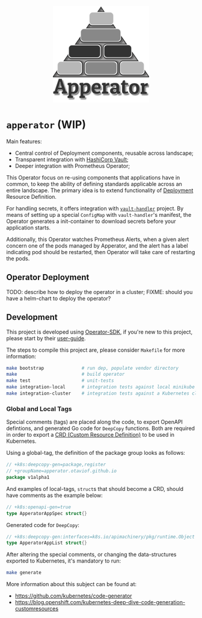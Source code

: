 <p align="center"><img src="./assets/logo/apperator.png" /></p>

# `apperator` (WIP)

Main features:
- Central control of Deployment components, reusable across landscape;
- Transparent integration with [HashiCorp Vault](https://www.vaultproject.io);
- Deeper integration with Prometheus Operator;

This Operator focus on re-using components that applications have in common, to keep the ability of
defining standards applicable across an entire landscape. The primary idea is to extend functionality
of [Deployment](https://kubernetes.io/docs/reference/generated/kubernetes-api/v1.13/#deployment-v1-apps)
Resource Definition.

For handling secrets, it offers integration with
[`vault-handler`](https://github.com/otaviof/vault-handler) project. By means of setting up a
special `ConfigMap` with `vault-handler`'s manifest, the Operator generates a init-container to
download secrets before your application starts.

Additionally, this Operator watches Prometheus Alerts, when a given alert concern one of the pods
managed by Apperator, and the alert has a label indicating pod should be restarted, then Operator
will take care of restarting the pods.

## Operator Deployment

TODO: describe how to deploy the operator in a cluster;
FIXME: should you have a helm-chart to deploy the operator?

## Development

This project is developed using [Operator-SDK](https://github.com/operator-framework/operator-sdk),
if you're new to this project, please start by their
[user-guide](https://github.com/operator-framework/operator-sdk/blob/master/doc/user-guide.md).

The steps to compile this project are, please consider `Makefile` for more information:

``` sh
make bootstrap              # run dep, populate vendor directory
make                        # build operator
make test                   # unit-tests
make integration-local      # integration tests against local minikube
make integration-cluster    # integration tests against a Kubernetes cluster
```

### Global and Local Tags

Special comments (tags) are placed along the code, to export OpenAPI defintions, and generated Go
code for `DeepCopy` functions. Both are required in order to export a
[CRD (Custom Resource Definition)](https://kubernetes.io/docs/concepts/extend-kubernetes/api-extension/custom-resources/)
to be used in Kubernetes.

Using a global-tag, the definition of the package group looks as follows:

``` go
// +k8s:deepcopy-gen=package,register
// +groupName=apperator.otaviof.github.io
package v1alpha1
```

And examples of local-tags, `struct`s that should become a CRD, should have comments as the
example below:

``` go
// +k8s:openapi-gen=true
type ApperatorAppSpec struct{}
```

Generated code for `DeepCopy`:

``` go
// +k8s:deepcopy-gen:interfaces=k8s.io/apimachinery/pkg/runtime.Object
type ApperatorAppList struct{}
```

After altering the special comments, or changing the data-structures exported to Kubernetes, it's
mandatory to run:

``` sh
make generate
```

More information about this subject can be found at:
- https://github.com/kubernetes/code-generator
- https://blog.openshift.com/kubernetes-deep-dive-code-generation-customresources
